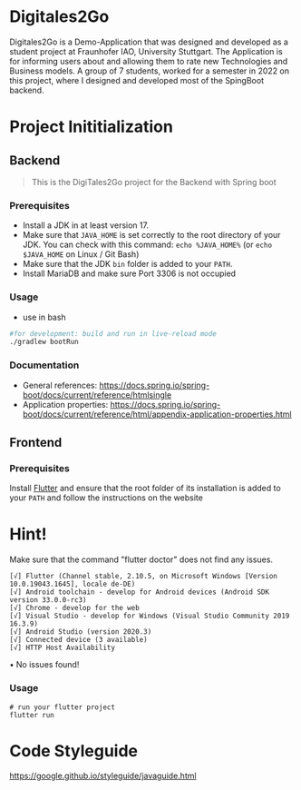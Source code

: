 # Digitales2Go

Digitales2Go is a Demo-Application that was designed and developed as a student project at Fraunhofer IAO, University Stuttgart.
The Application is for informing users about and allowing them to rate new Technologies and Business models.
A group of 7 students, worked for a semester in 2022 on this project, where I designed and developed most of the SpingBoot backend.

# Project Inititialization

## Backend 

> This is the DigiTales2Go project for the Backend with Spring boot

### Prerequisites
- Install a JDK in at least version 17.
- Make sure that `JAVA_HOME` is set correctly to the root directory of your JDK. You can check with this command: `echo %JAVA_HOME%` (or `echo $JAVA_HOME` on Linux / Git Bash)
- Make sure that the JDK `bin` folder is added to your `PATH`.
- Install MariaDB and make sure Port 3306 is not occupied

### Usage 

- use in bash

``` bash
#for development: build and run in live-reload mode
./gradlew bootRun
```

### Documentation

- General references: https://docs.spring.io/spring-boot/docs/current/reference/htmlsingle
- Application properties: https://docs.spring.io/spring-boot/docs/current/reference/html/appendix-application-properties.html

## Frontend

### Prerequisites

Install [Flutter](https://docs.flutter.dev/get-started/install) and ensure that the root folder of its installation is added to your `PATH` and follow the instructions on the website

# Hint! 

Make sure that the command "flutter doctor" does not find any issues.

```Doctor summary (to see all details, run flutter doctor -v):
[√] Flutter (Channel stable, 2.10.5, on Microsoft Windows [Version 10.0.19043.1645], locale de-DE)
[√] Android toolchain - develop for Android devices (Android SDK version 33.0.0-rc3)
[√] Chrome - develop for the web
[√] Visual Studio - develop for Windows (Visual Studio Community 2019 16.3.9)
[√] Android Studio (version 2020.3)
[√] Connected device (3 available)
[√] HTTP Host Availability
```

• No issues found!

### Usage

```CMD
# run your flutter project
flutter run
```
# Code Styleguide

https://google.github.io/styleguide/javaguide.html

